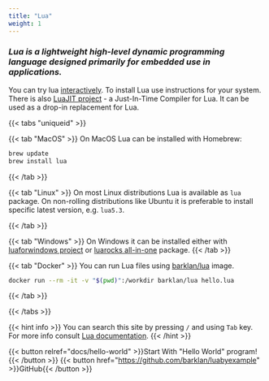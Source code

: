 ```yaml
---
title: "Lua"
weight: 1
---
```


### *Lua is a lightweight high-level dynamic programming language designed primarily for embedded use in applications.*

You can try lua [interactively](https://www.lua.org/cgi-bin/demo). To install Lua use instructions for your system.
There is also [LuaJIT project](https://luajit.org/) - a Just-In-Time Compiler for Lua.
It can be used as a drop-in replacement for Lua.

{{< tabs "uniqueid" >}}

{{< tab "MacOS" >}}
On MacOS Lua can be installed with Homebrew:

```bash
brew update
brew install lua
```

{{< /tab >}}

{{< tab "Linux" >}}
On most Linux distributions Lua is available as `lua` package.
On non-rolling distributions like Ubuntu it is preferable to
install specific latest version, e.g. `lua5.3`.

{{< /tab >}}

{{< tab "Windows" >}}
On Windows it can be installed either with
[luaforwindows project](https://github.com/rjpcomputing/luaforwindows/releases) or
[luarocks all-in-one](https://github.com/luarocks/luarocks/wiki/Installation-instructions-for-Windows)
package.
{{< /tab >}}

{{< tab "Docker" >}}
You can run Lua files using [barklan/lua](https://hub.docker.com/repository/docker/barklan/lua) image.

```bash
docker run --rm -it -v "$(pwd)":/workdir barklan/lua hello.lua
```

{{< /tab >}}

{{< /tabs >}}

{{< hint info >}}
You can search this site by pressing `/` and using `Tab` key. \
For more info consult [Lua documentation](https://www.lua.org/docs.html).
{{< /hint >}}

{{< button relref="docs/hello-world" >}}Start With "Hello World" program!{{< /button >}}
{{< button href="https://github.com/barklan/luabyexample" >}}GitHub{{< /button >}}
